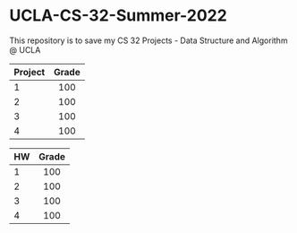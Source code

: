 # UCLA-CS-32-Summer-2022

This repository is to save my CS 32 Projects - Data Structure and Algorithm @ UCLA

| Project | Grade         |   
| ------- |:-------------:|
| 1       | 100           |
| 2       | 100           |
| 3       | 100           |
| 4       | 100           |


| HW      | Grade         |  
| ------- |:-------------:|
| 1       | 100           |
| 2       | 100           |
| 3       | 100           |
| 4       | 100           |
